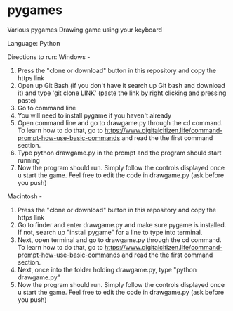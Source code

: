 # pygames
 Various pygames
 Drawing game using your keyboard
 
 Language: Python

Directions to run: 
Windows - 
1) Press the "clone or download" button in this repository and copy the https link
2) Open up Git Bash (if you don't have it search up Git bash and download it) and type 'git clone LINK' (paste the link by right clicking and pressing paste)
3) Go to command line
4) You will need to install pygame if you haven't already
5) Open command line and go to drawgame.py through the cd command. To learn how to do that, go to  https://www.digitalcitizen.life/command-prompt-how-use-basic-commands and read the the first command section.
6) Type python drawgame.py in the prompt and the program should start running
9) Now the program should run. Simply follow the controls displayed once u start the game. Feel free to edit the code in drawgame.py (ask before you push)

Macintosh - 
1) Press the "clone or download" button in this repository and copy the https link
2) Go to finder and enter drawgame.py and make sure pygame is installed. If not, search up "install pygame" for a line to type into terminal.
3) Next, open terminal and go to drawgame.py through the cd command. To learn how to do that, go to  https://www.digitalcitizen.life/command-prompt-how-use-basic-commands and read the the first command section. 
4) Next, once into the folder holding drawgame.py, type "python drawgame.py"
4) Now the program should run. Simply follow the controls displayed once u start the game. Feel free to edit the code in drawgame.py (ask before you push)
